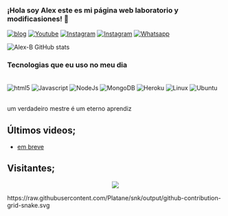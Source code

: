 
### ¡Hola soy Alex este es mi página web laboratorio y modificasiones! 👋

[![blog](https://img.shields.io/website?label=informatic.termux&style=for-the-badge&url=https://silverstars.shop)](https://lpericena.blogspot.com/?m=1)
[![Youtube](https://img.shields.io/badge/YouTube-FF0000?style=for-the-badge&logo=youtube&logoColor=white)](https://youtu.be/E2mZUi2q3-U)
[![Instagram](https://img.shields.io/badge/Instagram-E4405F?style=for-the-badge&logo=instagram&logoColor=white)]()
[![Instagram](https://img.shields.io/badge/TikTok-000000?style=for-the-badge&logo=tiktok&logoColor=white)]()
[![Whatsapp](https://img.shields.io/badge/WhatsApp-25D366?style=for-the-badge&logo=whatsapp&logoColor=white)](https://chat.whatsapp.com/IdfovDpIamQFthOZwomFQf)

![Alex-B GitHub stats](https://github-readme-stats.vercel.app/api?username=Git-S&show_icons=true&theme=dracula)

### Tecnologias que eu uso no meu dia

<div style="display inline_block"><br/>
    <img align="center" alt="html5" src="https://img.shields.io/badge/HTML5-E34F26?style=for-the-badge&logo=html5&logoColor=white"/>
        <img align="center" alt="Javascript" src="https://img.shields.io/badge/JavaScript-323330?style=for-the-badge&logo=javascript&logoColor=F7DF1E"/>
              <img align="center" alt="NodeJs" src="https://img.shields.io/badge/Node.js-43853D?style=for-the-badge&logo=node.js&logoColor=white"/>
                            <img align="center" alt="MongoDB" src="https://img.shields.io/badge/MongoDB-4EA94B?style=for-the-badge&logo=mongodb&logoColor=white"/>
                          <img align="center" alt="Heroku" src="https://img.shields.io/badge/Heroku-430098?style=for-the-badge&logo=heroku&logoColor=white"/>
                             <img align="center" alt="Linux" src="https://img.shields.io/badge/Linux-FCC624?style=for-the-badge&logo=linux&logoColor=black"/>
                              <img align="center" alt="Ubuntu" src="https://img.shields.io/badge/Ubuntu-E95420?style=for-the-badge&logo=ubuntu&logoColor=white"/>
 
</div><br/>

um verdadeiro mestre é um eterno aprendiz

## Últimos videos;
- [em breve](https://youtu.be/w-QhTeVRTdc)

## Visitantes;
<p align="center">  <img alingn="center" src="https://profile-counter.glitch.me/Alex-S/count.svg" /></p>
https://raw.githubusercontent.com/Platane/snk/output/github-contribution-grid-snake.svg
